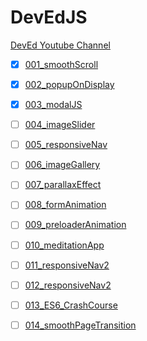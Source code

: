 # DevEdJS
[DevEd Youtube Channel](https://www.youtube.com/@developedbyed)

- [x] [001_smoothScroll](https://www.youtube.com/watch?v=oUSvlrDTLi4&ab_channel=developedbyed)

- [x] [002_popupOnDisplay](https://www.youtube.com/watch?v=C_JKlr4WKKs&ab_channel=developedbyed)

- [x] [003_modalJS](https://www.youtube.com/watch?v=KjQ8uvAt9kQ&ab_channel=developedbyed)

- [ ] [004_imageSlider](https://www.youtube.com/watch?v=KcdBOoK3Pfw&ab_channel=developedbyed)

- [ ] [005_responsiveNav](https://www.youtube.com/watch?v=gXkqy0b4M5g&ab_channel=developedbyed)

- [ ] [006_imageGallery](https://www.youtube.com/watch?v=JPkuiBl__J0&t=802s&ab_channel=developedbyed)

- [ ] [007_parallaxEffect](https://www.youtube.com/watch?v=jvbL-VqACyM&ab_channel=developedbyed)

- [ ] [008_formAnimation](https://www.youtube.com/watch?v=wc5k2AMPED0&ab_channel=developedbyed)

- [ ] [009_preloaderAnimation](https://www.youtube.com/watch?v=NZNhuzyeD-Y&t=51s&ab_channel=developedbyed)

- [ ] [010_meditationApp](https://www.youtube.com/watch?v=oMBXdZzYqEk&ab_channel=developedbyed)

- [ ] [011_responsiveNav2](https://www.youtube.com/watch?v=H4MkGzoACpQ&ab_channel=developedbyed)

- [ ] [012_responsiveNav2](https://www.youtube.com/watch?v=H4MkGzoACpQ&ab_channel=developedbyed)

- [ ] [013_ES6_CrashCourse](https://www.youtube.com/watch?v=WZQc7RUAg18&ab_channel=developedbyed)

- [ ] [014_smoothPageTransition](https://www.youtube.com/watch?v=1dJT-99KpiI&ab_channel=developedbyed)





